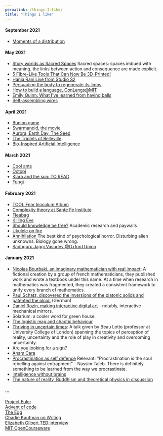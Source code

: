 ```yaml
---
permalink: /things-I-like/
title: "Things I like"
---
```


#### September 2021

- [Moments of a distribution](https://gregorygundersen.com/blog/2020/04/11/moments/ )

#### May 2021

- [Story worlds as Sacred Spaces](https://youtu.be/R_VzjFWrF6o) Sacred spaces: spaces imbued with meaning, the links between action and consequence are made explicit.
- [5 Fibre-Like Tools That Can Now Be 3D-Printed!](https://youtu.be/gfMyGad1Gmc)
- [Hania Rani Live from Studio S2](https://youtu.be/kFRdoYfZYUY)
- [Persuading the body to regenerate its limbs](https://www.newyorker.com/magazine/2021/05/10/persuading-the-body-to-regenerate-its-limbs)
- [How to build a language, ConLangs@MIT](https://news.mit.edu/2019/constructed-languages-linguistics-1218)
- [Emily Quinn: What I've learned from having balls](https://youtu.be/28Ip-STEPKU)
- [Self-assembling wires](https://youtu.be/PeHWqr9dz3c)

#### April 2021

- [Bunion game](https://foxdogstudios.com/blog/bunion)
- [Swarmanoid, the movie](https://youtu.be/M2nn1X9Xlps)
- [Aurora, Earth Day, The Seed](https://youtu.be/3zI-HbAz_zY)
- [The Triplets of Belleville](https://www.imdb.com/title/tt0286244/)
- [Bio-Inspired Artificial Intelligence](https://mitpress.mit.edu/books/bio-inspired-artificial-intelligence)

#### March 2021

- [Cool ants](https://youtu.be/VLBDVXLiWxQ)
- [Octopi](https://youtu.be/mFP_AjJeP-M)
- [Klara and the sun: TO READ](https://blackwells.co.uk/bookshop/product/9780571364879?gC=5a105e8b&gclid=CjwKCAjwu5CDBhB9EiwA0w6sLWUjvaFDZ41y0wL7nLPUsTLS8M3L8Peox3M1NeaUNY40C5bolQdEhhoCPAEQAvD_BwE)
- [Fungi](https://youtu.be/KYunPJQWZ1o)

#### February 2021

- [TOOL Fear Inoculum Album](https://youtu.be/q7DfQMPmJRI)
- [Complexity theory at Sante Fe Institute](https://www.complexityexplorer.org/)
- [Fleabag](https://www.imdb.com/title/tt5687612/)
- [Killing Eve](https://www.imdb.com/title/tt7016936)
- [Should knowledge be free?](https://youtu.be/PriwCi6SzLo) Academic research and paywalls
- [Ukulele on fire](https://youtu.be/XMfhyMlBw40)
- [Annihilation](https://www.imdb.com/title/tt2798920/) The best kind of psychological horror. Disturbing alien unknowns. Biology gone wrong.
- [Sadhguru Jaggi Vasudev @Oxford Union](https://youtu.be/KlITeRcTZsc)

#### January 2021

- [Nicolas Bourbaki, an imaginary mathematician with real impact](https://youtu.be/0O_boW9YA7I): A fictional creation by a group of french mathematicians, they published work and wrote a textbook under this name. At a time when research in mathematics was fragmented, they created a consistent framework to unify every branch of mathematics.
- [Paul Schatz, discovered the inversions of the platonic solids and patented the oloid.](https://paulschatz.cyon.site/home/paulscha/public_html/beta/index.php/de/) (German)
- [Daniel Rozin, making interactive digital art](http://www.smoothware.com/danny/) - notably, interactive mechanical mirrors.
- Solarium: a cooler word for green house.
- [The logistic map and chaotic behaviour](https://www.youtube.com/watch?v=ovJcsL7vyrk)
- [Thriving in uncertain times](https://youtu.be/J-TODpRA26o): A talk given by Beau Lotto (professor at University College of London) spanning the topics of perception of reality, uncertainty and the role of play in creativity and overcoming uncertainty.
- [Are you looking for a sign?](https://youtu.be/c_X_sPNUDes)
- [Anam Cara](https://www.brainpickings.org/2015/08/12/anam-cara-john-o-donohue-soul-friend/)
- [Procrastination as self defence](https://youtu.be/52lZmIafep4)
Relevant: "Procrastination is the soul rebelling against entrapment" - Nassim Taleb. There is definitely something to be learned from the way we procrastinate.
- [Intelligence without brains](https://youtu.be/RpwW9Lw2Ku4)
- [The nature of reality, Buddhism and theoretical physics in discussion](https://youtu.be/pLbSlC0Pucw)

#### ...

[Project Euler](projecteuler.net)    
[Advent of code](adventofcode.com)    
[The Egg](http://www.galactanet.com/oneoff/theegg_mod.html)    
[Charlie Kaufman on Writing](https://www.youtube.com/watch?v=eRfXcWT_oFs)    
[Elizabeth Gilbert TED interview](https://www.ted.com/talks/the_ted_interview_elizabeth_gilbert_shows_up_for_everything?language=en)    
[MIT OpenCourseware](https://ocw.mit.edu/index.htm)    
